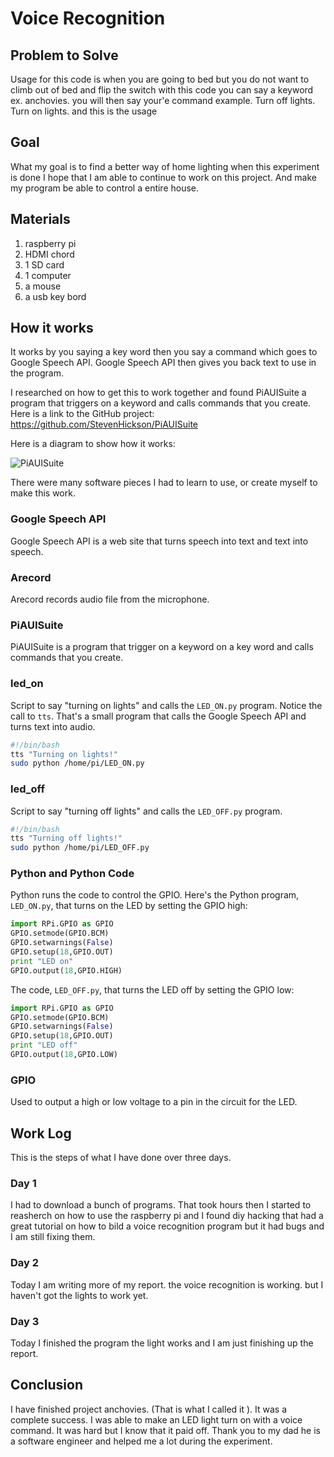 # Voice Recognition

## Problem to Solve

Usage for this code is when you are going to bed but you do not want to climb out of bed and flip the switch with this code you can say a keyword ex. anchovies.
you will then say your'e command example. Turn off lights. Turn on lights. and this is the usage

## Goal 

What my goal is to find a better way of home lighting when this experiment is done I hope that I am able to continue to work on this project. And make my program be able to control a entire house.

## Materials

1. raspberry pi
2. HDMI chord
3. 1 SD card
4. 1 computer
5. a mouse
6. a usb key bord

## How it works
It works by you saying a key word then you say a command which goes to Google Speech API. Google Speech API
then gives you back text to use in the program.

I researched on how to get this to work together and found PiAUISuite a program that triggers on a keyword and calls commands that you create. Here is a link to the GitHub project: https://github.com/StevenHickson/PiAUISuite

Here is a diagram to show how it works:

![PiAUISuite](drawings/PiAUISuite.png)

There were many software pieces I had to learn to use, or create myself to make this work.

### Google Speech API
Google Speech API is a web site that turns speech into text and text into speech.

### Arecord 
Arecord records audio file from the microphone.

### PiAUISuite
PiAUISuite is a program that trigger on a keyword on a key word and calls commands that you create.

### led_on
Script to say "turning on lights" and calls the `LED_ON.py` program. Notice the call to `tts`. That's a small program that calls the Google Speech API and turns text into audio.

```bash
#!/bin/bash
tts "Turning on lights!"
sudo python /home/pi/LED_ON.py
```

### led_off
Script to say "turning off lights" and calls the `LED_OFF.py` program.

```bash
#!/bin/bash
tts "Turning off lights!"
sudo python /home/pi/LED_OFF.py
```

### Python and Python Code
Python runs the code to control the GPIO. Here's the Python program, `LED_ON.py`, that turns on the LED by setting the GPIO high:

```python
import RPi.GPIO as GPIO
GPIO.setmode(GPIO.BCM)
GPIO.setwarnings(False)
GPIO.setup(18,GPIO.OUT)
print "LED on"
GPIO.output(18,GPIO.HIGH)
```

The code, `LED_OFF.py`, that turns the LED off by setting the GPIO low:

```python
import RPi.GPIO as GPIO
GPIO.setmode(GPIO.BCM)
GPIO.setwarnings(False)
GPIO.setup(18,GPIO.OUT)
print "LED off"
GPIO.output(18,GPIO.LOW)
```

### GPIO
Used to output a high or low voltage to a pin in the circuit for the LED.

## Work Log 
This is the steps of what I have done over three days.
### Day 1
I had to download a bunch of programs. That took hours then I started to reasherch on how to use the raspberry pi and I found diy hacking that had a great tutorial on how to bild a voice recognition program but it had bugs and I am still fixing them.
### Day 2
Today I am writing more of my report. the voice recognition is working. but I haven't got the lights to work yet. 
### Day 3 
Today I finished the program the light works and I am just finishing up the report.

## Conclusion
I have finished project anchovies. (That is what I called it ). It was a complete success. I was able to make an LED light turn on with a voice command. It was hard but I know that it paid off. Thank you to my dad he is a software engineer and helped me a lot during the experiment.